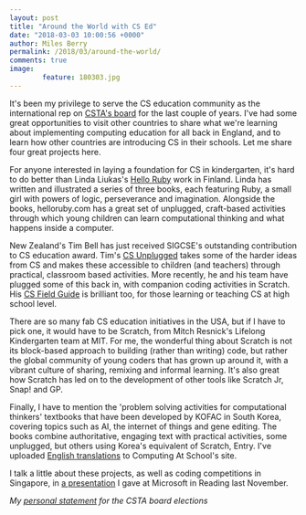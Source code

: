 ```yaml
---
layout: post
title: "Around the World with CS Ed"
date: "2018-03-03 10:00:56 +0000"
author: Miles Berry
permalink: /2018/03/around-the-world/
comments: true
image:
        feature: 180303.jpg
---
```


It's been my privilege to serve the CS education community as the international rep on [CSTA's board](https://www.csteachers.org/page/BoardDirectors) for the last couple of years.  I've had some great opportunities to visit other countries to share  what we're learning about implementing computing education for all back in England, and to learn how other countries are introducing CS in their schools. Let me share four great projects here.

For anyone interested in laying a foundation for CS in kindergarten, it's hard to do better than Linda Liukas's [Hello Ruby](helloruby.com) work in Finland. Linda has written and illustrated a series of three books, each featuring Ruby, a small girl with powers of logic, perseverance and imagination. Alongside the books, helloruby.com has a great set of unplugged, craft-based activities through which young children can learn computational thinking and what happens inside a computer.

New Zealand's Tim Bell has just received SIGCSE's outstanding contribution to CS education award. Tim's [CS Unplugged](https://csunplugged.org/) takes some of the harder ideas from CS and makes these accessible to children (and teachers) through practical, classroom based activities. More recently, he and his team have plugged some of this back in, with companion coding activities in Scratch. His [CS Field Guide](http://csfieldguide.org.nz/) is brilliant too, for those learning or teaching CS at high school level.

There are so many fab CS education initiatives in the USA, but if I have to pick one, it would have to be Scratch, from Mitch Resnick's Lifelong Kindergarten team at MIT. For me, the wonderful thing about Scratch is not its block-based approach to building (rather than writing) code, but rather the global community of young coders that has grown up around it, with a vibrant culture of sharing, remixing and informal learning. It's also great how Scratch has led on to the development of other tools like Scratch Jr, Snap! and GP.

Finally, I have to mention the 'problem solving activities for computational thinkers' textbooks that have been developed by KOFAC in South Korea, covering topics such as AI, the internet of things and gene editing. The books combine authoritative, engaging text with practical activities, some unplugged, but others using Korea's equivalent of Scratch, Entry. I've uploaded [English translations](http://bit.ly/psafct) to Computing At School's site.

I talk a little about these projects, as well as coding competitions in Singapore, in [a presentation](https://youtu.be/yxd7V6rEH94) I gave at Microsoft in Reading last November.

*My [personal statement](http://advocate.csteachers.org/2018/03/03/board-candidate-personal-statements/) for the CSTA board elections*

